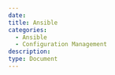 ```yaml
---
date:
title: Ansible
categories:
  - Ansible
  - Configuration Management
description:
type: Document
---
```



